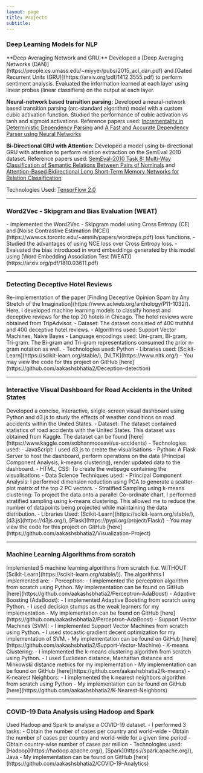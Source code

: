```yaml
---
layout: page
title: Projects
subtitle: 
---
```


<head>
    <!-- Global site tag (gtag.js) - Google Analytics -->
<script async src="https://www.googletagmanager.com/gtag/js?id=UA-175479624-1"></script>
<script>
  window.dataLayer = window.dataLayer || [];
  function gtag(){dataLayer.push(arguments);}
  gtag('js', new Date());

  gtag('config', 'UA-175479624-1');
</script>
</head>
<h3>Deep Learning Models for NLP</h3>
**Deep Averaging Network and GRU:** Developed a [Deep Averaging Networks (DAN)](https://people.cs.umass.edu/~miyyer/pubs/2015_acl_dan.pdf) and [Gated Recurrent Units (GRU)](https://arxiv.org/pdf/1412.3555.pdf) to perform sentiment analysis. Evaluated the information learned at each layer using linear probes (linear classifiers) on the output at each layer.

**Neural-network based transition parsing:** Developed a neural-network based transition parsing (arc-standard algorithm) model with a custom cubic activation function. Studied the performance of cubic activation vs tanh and sigmoid activations. Reference papers used: [Incrementality in Deterministic Dependency Parsing](https://citeseerx.ist.psu.edu/viewdoc/download?doi=10.1.1.63.5472&rep=rep1&type=pdf) and [A Fast and Accurate Dependency Parser using Neural Networks](https://nlp.stanford.edu/pubs/emnlp2014-depparser.pdf)

**Bi-Directional GRU with Attention:** Developed a model using bi-directional GRU with attention to perform relation extraction on the SemEval 2010 dataset. Reference papers used: [SemEval-2010 Task 8: Multi-Way Classification of Semantic Relations Between Pairs of Nominals](https://www.aclweb.org/anthology/S10-1006.pdf) and [Attention-Based Bidirectional Long Short-Term Memory Networks for Relation Classification](https://www.aclweb.org/anthology/P16-2034.pdf)

Technologies Used: [TensorFlow 2.0](https://www.tensorflow.org/)
<hr />

<h3>Word2Vec - Skipgram and Bias Evaluation (WEAT)</h3>
- Implemented the Word2Vec - Skipgram model using Cross Entropy (CE) and [Noise Contrastive Estimation (NCE)](https://www.cs.toronto.edu/~amnih/papers/wordreps.pdf) loss functions. 
- Studied the advantages of using NCE loss over Cross Entropy loss.
- Evaluated the bias introduced in word embeddings generated by this model using [Word Embedding Association Test (WEAT)](https://arxiv.org/pdf/1810.03611.pdf)

<hr />

<h3>Detecting Deceptive Hotel Reviews</h3>
Re-implementation of the paper [Finding Deceptive Opinion Spam by Any Stretch of the Imagination](https://www.aclweb.org/anthology/P11-1032/). Here, I developed machine learning models to classify honest and deceptive reviews for the top 20 hotels in Chicago. The hotel reviews were obtained from TripAdvisor.
- Dataset: The dataset consisted of 400 truthful and 400 deceptive hotel reviews.
- Algorithms used: Support Vector Machines, Naive Bayes
- Language encodings used: Uni-gram, Bi-gram, Tri-gram. The Bi-gram and Tri-gram representations consumed the prior n-gram notation as well.
- Technologies used: Python
- Libraries used: [Scikit-Learn](https://scikit-learn.org/stable/), [NLTK](https://www.nltk.org/)
- You may view the code for this project on GitHub [here](https://github.com/aakashsbhatia2/Deception-detection)

<hr /> 

<h3>Interactive Visual Dashboard for Road Accidents in the United States</h3>
Developed a concise, interactive, single-screen visual dashboard using Python and d3.js to study the effects of weather conditions on road accidents within the United States.
- Dataset: The dataset contained statistics of road accidents with the United States. This dataset was obtained from Kaggle. The dataset can be found [here](https://www.kaggle.com/sobhanmoosavi/us-accidents)
- Technologies used:
    - JavaScript: I used d3.js to create the visualisations
    - Python: A Flask Server to host the dashboard, perform operations on the data (Principal Component Analysis, k-means clustering), render updated data to the dashboard.
    - HTML, CSS: To create the webpage containing the visualisations
- Data Science Techniques used: 
    - Principal Component Analysis: I performed dimension reduction using PCA to generate a scatter-plot matrix of the top 2 PC vectors.
    - Stratified Sampling using k-means clustering: To project the data onto a parallel Co-ordinate chart, I performed stratified sampling using k-means clustering. This allowed me to reduce the number of datapoints being projected while maintaining the data distribution.
- Libraries Used: [Scikit-Learn](https://scikit-learn.org/stable/), [d3.js](https://d3js.org/), [Flask](https://pypi.org/project/Flask/)
- You may view the code for this project on GitHub [here](https://github.com/aakashsbhatia2/Visualization-Project)

<hr /> 

<h3>Machine Learning Algorithms from scratch </h3>
Implemented 5 machine learning algorithms from scratch (i.e. WITHOUT [Scikit-Learn](https://scikit-learn.org/stable/)). The algorithms I implemented are:
- Perceptron:
    - I implemented the perceptron algorithm from scratch using Python. My implementation can be found on GitHub [here](https://github.com/aakashsbhatia2/Perceptron-AdaBoost)
- Adaptive Boosting (AdaBoost):
    - I implemented Adaptive Boosting from scratch using Python. 
    - I used decision stumps as the weak learners for my implementation
    - My implementation can be found on GitHub [here](https://github.com/aakashsbhatia2/Perceptron-AdaBoost)
- Support Vector Machines (SVM):
    - I implemented Support Vector Machines from scratch using Python.
    - I used stocastic gradient decent optimization for my implementation of SVM.
    - My implementation can be found on GitHub [here](https://github.com/aakashsbhatia2/Support-Vector-Machine)
- K-means Clustering:
    - I implemented the k-means clustering algorithm from scratch using Python.
    - I used Euclidean distance, Manhattan distance and Minkowski distance metrics for my implementation
    - My implementation can be found on GitHub [here](https://github.com/aakashsbhatia2/k-means)
- K-nearest Neighbors:
    - I implemented the k nearest neighbors algorithm from scratch using Python 
    - My implementation can be found on GitHub [here](https://github.com/aakashsbhatia2/K-Nearest-Neighbors)


<hr /> 

<h3>COVID-19 Data Analysis using Hadoop and Spark</h3>
Used Hadoop and Spark to analyse a COVID-19 dataset. 
- I performed 3 tasks:
    - Obtain the number of cases per country and world-wide
    - Obtain the number of cases per country and world-wide for a given time period
    - Obtain country-wise number of cases per million
- Technologies used: [Hadoop](https://hadoop.apache.org/), [Spark](https://spark.apache.org/), Java
- My implementation can be found on GitHub [here](https://github.com/aakashsbhatia2/COVID-19-Analytics)